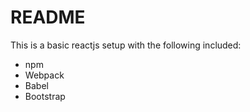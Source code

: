 # README

This is a basic reactjs setup with the following included:
* npm
* Webpack
* Babel
* Bootstrap
